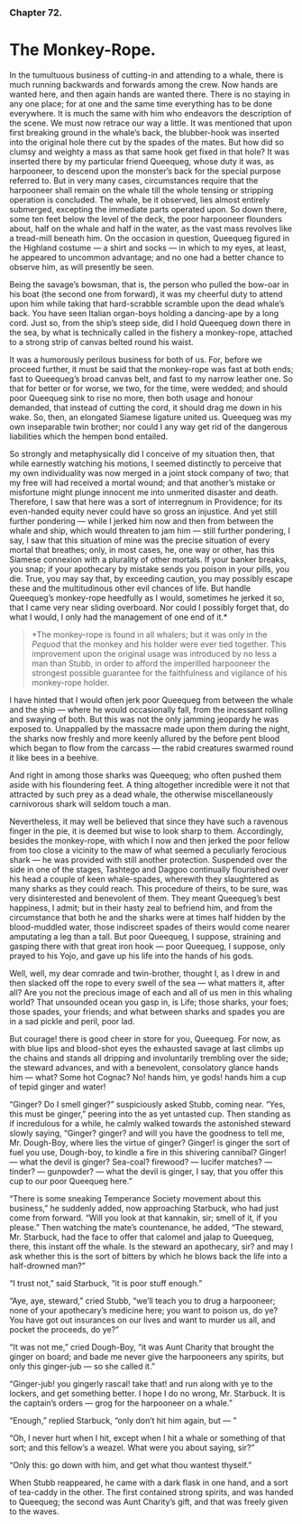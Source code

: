 ### Chapter 72. 
The Monkey-Rope.
================


In the tumultuous business of cutting-in and attending to a whale, there is
much running backwards and forwards among the crew. Now hands are wanted here,
and then again hands are wanted there. There is no staying in any one place;
for at one and the same time everything has to be done everywhere. It is much
the same with him who endeavors the description of the scene. We must now
retrace our way a little. It was mentioned that upon first breaking ground in
the whale’s back, the blubber-hook was inserted into the original hole there
cut by the spades of the mates. But how did so clumsy and weighty a mass as
that same hook get fixed in that hole? It was inserted there by my particular
friend Queequeg, whose duty it was, as harpooneer, to descend upon the
monster’s back for the special purpose referred to. But in very many cases,
circumstances require that the harpooneer shall remain on the whale till the
whole tensing or stripping operation is concluded. The whale, be it observed,
lies almost entirely submerged, excepting the immediate parts operated upon. So
down there, some ten feet below the level of the deck, the poor harpooneer
flounders about, half on the whale and half in the water, as the vast mass
revolves like a tread-mill beneath him. On the occasion in question, Queequeg
figured in the Highland costume — a shirt and socks — in which to my eyes, at
least, he appeared to uncommon advantage; and no one had a better chance to
observe him, as will presently be seen.

Being the savage’s bowsman, that is, the person who pulled the bow-oar in his
boat (the second one from forward), it was my cheerful duty to attend upon him
while taking that hard-scrabble scramble upon the dead whale’s back. You have
seen Italian organ-boys holding a dancing-ape by a long cord. Just so, from the
ship’s steep side, did I hold Queequeg down there in the sea, by what is
technically called in the fishery a monkey-rope, attached to a strong strip of
canvas belted round his waist.

It was a humorously perilous business for both of us. For, before we proceed
further, it must be said that the monkey-rope was fast at both ends; fast to
Queequeg’s broad canvas belt, and fast to my narrow leather one. So that for
better or for worse, we two, for the time, were wedded; and should poor
Queequeg sink to rise no more, then both usage and honour demanded, that
instead of cutting the cord, it should drag me down in his wake. So, then, an
elongated Siamese ligature united us.  Queequeg was my own inseparable twin
brother; nor could I any way get rid of the dangerous liabilities which the
hempen bond entailed.

So strongly and metaphysically did I conceive of my situation then, that while
earnestly watching his motions, I seemed distinctly to perceive that my own
individuality was now merged in a joint stock company of two; that my free will
had received a mortal wound; and that another’s mistake or misfortune might
plunge innocent me into unmerited disaster and death. Therefore, I saw that
here was a sort of interregnum in Providence; for its even-handed equity never
could have so gross an injustice. And yet still further pondering — while I
jerked him now and then from between the whale and ship, which would threaten
to jam him — still further pondering, I say, I saw that this situation of mine
was the precise situation of every mortal that breathes; only, in most cases,
he, one way or other, has this Siamese connexion with a plurality of other
mortals. If your banker breaks, you snap; if your apothecary by mistake sends
you poison in your pills, you die. True, you may say that, by exceeding
caution, you may possibly escape these and the multitudinous other evil chances
of life. But handle Queequeg’s monkey-rope heedfully as I would, sometimes he
jerked it so, that I came very near sliding overboard. Nor could I possibly
forget that, do what I would, I only had the management of one end of it.\*


> \*The monkey-rope is found in all whalers; but it was only in the *Pequod*
> that the monkey and his holder were ever tied together. This improvement upon
> the original usage was introduced by no less a man than Stubb, in order to
> afford the imperilled harpooneer the strongest possible guarantee for the
> faithfulness and vigilance of his monkey-rope holder.


I have hinted that I would often jerk poor Queequeg from between the whale and
the ship — where he would occasionally fall, from the incessant rolling and
swaying of both. But this was not the only jamming jeopardy he was exposed to.
Unappalled by the massacre made upon them during the night, the sharks now
freshly and more keenly allured by the before pent blood which began to flow
from the carcass — the rabid creatures swarmed round it like bees in a beehive.

And right in among those sharks was Queequeg; who often pushed them aside with
his floundering feet. A thing altogether incredible were it not that attracted
by such prey as a dead whale, the otherwise miscellaneously carnivorous shark
will seldom touch a man.

Nevertheless, it may well be believed that since they have such a ravenous
finger in the pie, it is deemed but wise to look sharp to them.  Accordingly,
besides the monkey-rope, with which I now and then jerked the poor fellow from
too close a vicinity to the maw of what seemed a peculiarly ferocious shark —
he was provided with still another protection. Suspended over the side in one
of the stages, Tashtego and Daggoo continually flourished over his head a
couple of keen whale-spades, wherewith they slaughtered as many sharks as they
could reach. This procedure of theirs, to be sure, was very disinterested and
benevolent of them. They meant Queequeg’s best happiness, I admit; but in their
hasty zeal to befriend him, and from the circumstance that both he and the
sharks were at times half hidden by the blood-muddled water, those indiscreet
spades of theirs would come nearer amputating a leg than a tall. But poor
Queequeg, I suppose, straining and gasping there with that great iron hook —
poor Queequeg, I suppose, only prayed to his Yojo, and gave up his life into
the hands of his gods.

Well, well, my dear comrade and twin-brother, thought I, as I drew in and then
slacked off the rope to every swell of the sea — what matters it, after all?
Are you not the precious image of each and all of us men in this whaling world?
That unsounded ocean you gasp in, is Life; those sharks, your foes; those
spades, your friends; and what between sharks and spades you are in a sad
pickle and peril, poor lad.

But courage! there is good cheer in store for you, Queequeg. For now, as with
blue lips and blood-shot eyes the exhausted savage at last climbs up the chains
and stands all dripping and involuntarily trembling over the side; the steward
advances, and with a benevolent, consolatory glance hands him — what? Some hot
Cognac? No! hands him, ye gods! hands him a cup of tepid ginger and water!

“Ginger? Do I smell ginger?” suspiciously asked Stubb, coming near.  “Yes, this
must be ginger,” peering into the as yet untasted cup. Then standing as if
incredulous for a while, he calmly walked towards the astonished steward slowly
saying, “Ginger? ginger? and will you have the goodness to tell me, Mr.
Dough-Boy, where lies the virtue of ginger?  Ginger! is ginger the sort of fuel
you use, Dough-boy, to kindle a fire in this shivering cannibal? Ginger! — what
the devil is ginger?  Sea-coal? firewood? — lucifer matches? — tinder? —
gunpowder? — what the devil is ginger, I say, that you offer this cup to our
poor Queequeg here.”

“There is some sneaking Temperance Society movement about this business,” he
suddenly added, now approaching Starbuck, who had just come from forward. “Will
you look at that kannakin, sir; smell of it, if you please.” Then watching the
mate’s countenance, he added, “The steward, Mr. Starbuck, had the face to offer
that calomel and jalap to Queequeg, there, this instant off the whale. Is the
steward an apothecary, sir? and may I ask whether this is the sort of bitters
by which he blows back the life into a half-drowned man?”

“I trust not,” said Starbuck, “it is poor stuff enough.”

“Aye, aye, steward,” cried Stubb, “we’ll teach you to drug a harpooneer; none
of your apothecary’s medicine here; you want to poison us, do ye? You have got
out insurances on our lives and want to murder us all, and pocket the proceeds,
do ye?”

“It was not me,” cried Dough-Boy, “it was Aunt Charity that brought the ginger
on board; and bade me never give the harpooneers any spirits, but only this
ginger-jub — so she called it.”

“Ginger-jub! you gingerly rascal! take that! and run along with ye to the
lockers, and get something better. I hope I do no wrong, Mr.  Starbuck. It is
the captain’s orders — grog for the harpooneer on a whale.”

“Enough,” replied Starbuck, “only don’t hit him again, but — ”

“Oh, I never hurt when I hit, except when I hit a whale or something of that
sort; and this fellow’s a weazel. What were you about saying, sir?”

“Only this: go down with him, and get what thou wantest thyself.”

When Stubb reappeared, he came with a dark flask in one hand, and a sort of
tea-caddy in the other. The first contained strong spirits, and was handed to
Queequeg; the second was Aunt Charity’s gift, and that was freely given to the
waves.



